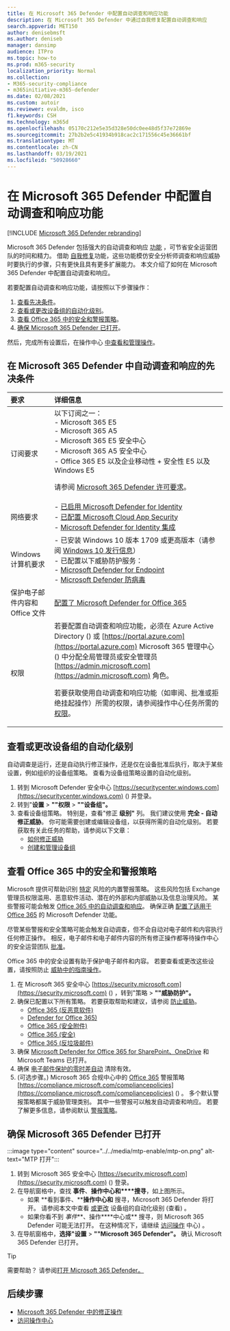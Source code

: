 ```yaml
---
title: 在 Microsoft 365 Defender 中配置自动调查和响应功能
description: 在 Microsoft 365 Defender 中通过自我修复配置自动调查和响应
search.appverid: MET150
author: denisebmsft
ms.author: deniseb
manager: dansimp
audience: ITPro
ms.topic: how-to
ms.prod: m365-security
localization_priority: Normal
ms.collection:
- M365-security-compliance
- m365initiative-m365-defender
ms.date: 02/08/2021
ms.custom: autoir
ms.reviewer: evaldm, isco
f1.keywords: CSH
ms.technology: m365d
ms.openlocfilehash: 05170c212e5e35d328e50dc0ee48d5f37e72869e
ms.sourcegitcommit: 27b2b2e5c41934b918cac2c171556c45e36661bf
ms.translationtype: MT
ms.contentlocale: zh-CN
ms.lasthandoff: 03/19/2021
ms.locfileid: "50928660"
---
```

# <a name="configure-automated-investigation-and-response-capabilities-in-microsoft-365-defender"></a>在 Microsoft 365 Defender 中配置自动调查和响应功能

[!INCLUDE [Microsoft 365 Defender rebranding](../includes/microsoft-defender.md)]

Microsoft 365 Defender 包括强大的自动调查和响应 [功能](mtp-autoir.md) ，可节省安全运营团队的时间和精力。 借助 [自我修复](mtp-autoir.md#how-automated-investigation-and-self-healing-works)功能，这些功能模仿安全分析师调查和响应威胁时要执行的步骤，只有更快且具有更多扩展能力。 本文介绍了如何在 Microsoft 365 Defender 中配置自动调查和响应。

若要配置自动调查和响应功能，请按照以下步骤操作：

1. [查看先决条件](#prerequisites-for-automated-investigation-and-response-in-microsoft-365-defender)。
2. [查看或更改设备组的自动化级别](#review-or-change-the-automation-level-for-device-groups)。
3. [查看 Office 365 中的安全和警报策略](#review-your-security-and-alert-policies-in-office-365)。
4. [确保 Microsoft 365 Defender 已打开](#make-sure-microsoft-365-defender-is-turned-on)。

然后，完成所有设置后，在操作中心 [中查看和管理操作](mtp-autoir-actions.md)。

## <a name="prerequisites-for-automated-investigation-and-response-in-microsoft-365-defender"></a>在 Microsoft 365 Defender 中自动调查和响应的先决条件

|要求 |详细信息 |
|:----|:----|
|订阅要求 |以下订阅之一： <br/>- Microsoft 365 E5<br/>- Microsoft 365 A5<br/>- Microsoft 365 E5 安全中心<br/>- Microsoft 365 A5 安全中心<br/>- Office 365 E5 以及企业移动性 + 安全性 E5 以及 Windows E5<p> 请参阅 [Microsoft 365 Defender 许可要求](./prerequisites.md#licensing-requirements)。|
|网络要求 |- [已启用 Microsoft Defender for Identity](/azure-advanced-threat-protection/what-is-atp)<br/>- [已配置 Microsoft Cloud App Security](/cloud-app-security/what-is-cloud-app-security)<br/>- [Microsoft Defender for Identity 集成](/cloud-app-security/mdi-integration) |
|Windows 计算机要求 |- 已安装 Windows 10 版本 1709 或更高版本（请参阅 [Windows 10 发行信息](/windows/release-information/)） <br/>- 已配置以下威胁防护服务：<br/>- [Microsoft Defender for Endpoint](/windows/security/threat-protection/microsoft-defender-atp/configure-endpoints)<br/>- [Microsoft Defender 防病毒](/windows/security/threat-protection/windows-defender-antivirus/configure-windows-defender-antivirus-features) |
|保护电子邮件内容和 Office 文件 |[配置了 Microsoft Defender for Office 365](../office-365-security/office-365-atp.md#configure-atp-policies) |
|权限 | 若要配置自动调查和响应功能，必须在 Azure Active Directory () 或 [https://portal.azure.com](https://portal.azure.com) Microsoft 365 管理中心 () 中分配全局管理员或安全管理员 [https://admin.microsoft.com](https://admin.microsoft.com) 角色。<p>若要获取使用自动调查和响应功能（如审阅、批准或拒绝挂起操作）所需的权限，请参阅操作中心任务所需的 [权限](mtp-action-center.md#required-permissions-for-action-center-tasks)。 |

## <a name="review-or-change-the-automation-level-for-device-groups"></a>查看或更改设备组的自动化级别

自动调查是运行，还是自动执行修正操作，还是仅在设备批准后执行，取决于某些设置，例如组织的设备组策略。 查看为设备组策略设置的自动化级别。

1. 转到 Microsoft Defender 安全中心 [https://securitycenter.windows.com](https://securitycenter.windows.com) () 并登录。
2. 转到"**设置**  >  **""权限**  >  **""设备组"。**
3. 查看设备组策略。 特别是，查看"修正 **级别"** 列。 我们建议使用 **完全 - 自动修正威胁**。  你可能需要创建或编辑设备组，以获得所需的自动化级别。 若要获取有关此任务的帮助，请参阅以下文章：
   - [如何修正威胁](/windows/security/threat-protection/microsoft-defender-atp/automated-investigations#how-threats-are-remediated)
   - [创建和管理设备组](/windows/security/threat-protection/microsoft-defender-atp/machine-groups)

## <a name="review-your-security-and-alert-policies-in-office-365"></a>查看 Office 365 中的安全和警报策略

Microsoft 提供可帮助识别 [特定](../../compliance/alert-policies.md) 风险的内置警报策略。 这些风险包括 Exchange 管理员权限滥用、恶意软件活动、潜在的外部和内部威胁以及信息治理风险。 某些警报可能会触发 [Office 365 中的自动调查和响应](../office-365-security/office-365-air.md)。 确保正确 [配置了适用于 Office 365](../office-365-security/office-365-atp.md) 的 Microsoft Defender 功能。

尽管某些警报和安全策略可能会触发自动调查，但不会自动对电子邮件和内容执行任何修正操作。 相反，电子邮件和电子邮件内容的所有修正操作都等待操作中心的安全运营团队 [批准](mtp-action-center.md)。

Office 365 中的安全设置有助于保护电子邮件和内容。 若要查看或更改这些设置，请按照防止 [威胁中的指南操作](../office-365-security/protect-against-threats.md)。

1. 在 Microsoft 365 安全中心 [https://security.microsoft.com](https://security.microsoft.com) () ，转到"策略  >  **""威胁防护"。**
2. 确保已配置以下所有策略。 若要获取帮助和建议，请参阅 [防止威胁](../office-365-security/protect-against-threats.md)。
   - [Office 365 (反恶意软件) ](../office-365-security/protect-against-threats.md#part-1---anti-malware-protection)
   - [Defender for Office 365) ](../office-365-security/protect-against-threats.md#part-2---anti-phishing-protection)
   - [Office 365 (安全附件) ](../office-365-security/protect-against-threats.md#atp-safe-attachments-policies)
   - [Office 365 (安全) ](../office-365-security/protect-against-threats.md#atp-safe-links-policies)
   - [Office 365 (反垃圾邮件) ](../office-365-security/protect-against-threats.md#part-3---anti-spam-protection)
3. 确保 [Microsoft Defender for Office 365 for SharePoint、OneDrive](../office-365-security/protect-against-threats.md#part-5---turn-on-atp-for-sharepoint-onedrive-and-microsoft-teams-workloads) 和 Microsoft Teams 已打开。
4. 确保 [电子邮件保护的零时差自动](../office-365-security/protect-against-threats.md#zero-hour-auto-purge-for-email-in-eop) 清除有效。
5.  (可选步骤。) Microsoft 365 合规中心中的 [Office 365](../../compliance/alert-policies.md) 警报策略 [https://compliance.microsoft.com/compliancepolicies](https://compliance.microsoft.com/compliancepolicies) () 。 多个默认警报策略都属于威胁管理类别。 其中一些警报可以触发自动调查和响应。 若要了解更多信息，请参阅默认 [警报策略](../../compliance/alert-policies.md#default-alert-policies)。

## <a name="make-sure-microsoft-365-defender-is-turned-on"></a>确保 Microsoft 365 Defender 已打开

:::image type="content" source="../../media/mtp-enable/mtp-on.png" alt-text="MTP 打开":::

1. 转到 Microsoft 365 安全中心 [https://security.microsoft.com](https://security.microsoft.com) () 登录。
2. 在导航窗格中，查找 **事件**、**操作中心和****搜寻**，如上图所示。
   - 如果 **看到事件、****操作中心和** 搜寻，Microsoft 365 Defender 将打开。 请参阅本文中查看 [或更改](#review-or-change-the-automation-level-for-device-groups) 设备组的自动化级别 (查看) 。
   - 如果你看不到 *事件***、操作****中心或** 搜寻，则 Microsoft 365 Defender 可能无法打开。 在这种情况下，请继续 [访问操作](mtp-action-center.md) 中心) 。
3. 在导航窗格中，**选择"设置**  >  **""Microsoft 365 Defender"。** 确认 Microsoft 365 Defender 已打开。 

> [!TIP]
> 需要帮助？ 请参阅[打开 Microsoft 365 Defender。](./mtp-enable.md)

## <a name="next-steps"></a>后续步骤

- [Microsoft 365 Defender 中的修正操作](mtp-remediation-actions.md)
- [访问操作中心](mtp-action-center.md)